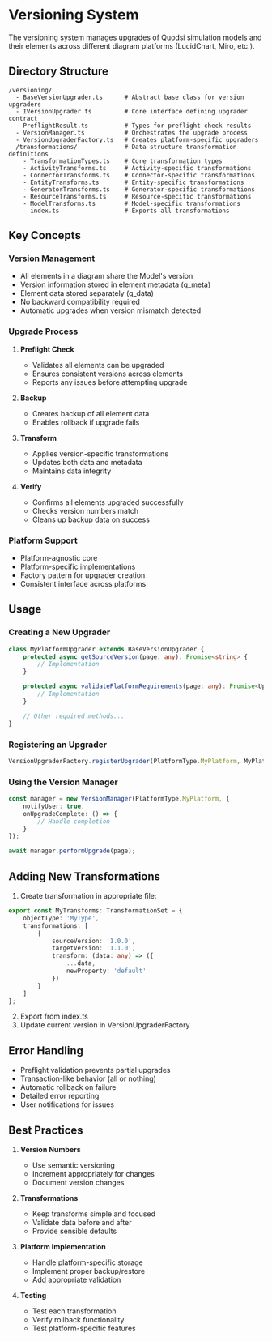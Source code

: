 # Versioning System

The versioning system manages upgrades of Quodsi simulation models and their elements across different diagram platforms (LucidChart, Miro, etc.).

## Directory Structure

```
/versioning/
  - BaseVersionUpgrader.ts      # Abstract base class for version upgraders
  - IVersionUpgrader.ts         # Core interface defining upgrader contract
  - PreflightResult.ts          # Types for preflight check results
  - VersionManager.ts           # Orchestrates the upgrade process
  - VersionUpgraderFactory.ts   # Creates platform-specific upgraders
  /transformations/             # Data structure transformation definitions
    - TransformationTypes.ts    # Core transformation types
    - ActivityTransforms.ts     # Activity-specific transformations
    - ConnectorTransforms.ts    # Connector-specific transformations
    - EntityTransforms.ts       # Entity-specific transformations
    - GeneratorTransforms.ts    # Generator-specific transformations
    - ResourceTransforms.ts     # Resource-specific transformations
    - ModelTransforms.ts        # Model-specific transformations
    - index.ts                  # Exports all transformations
```

## Key Concepts

### Version Management
- All elements in a diagram share the Model's version
- Version information stored in element metadata (q_meta)
- Element data stored separately (q_data)
- No backward compatibility required
- Automatic upgrades when version mismatch detected

### Upgrade Process
1. **Preflight Check**
   - Validates all elements can be upgraded
   - Ensures consistent versions across elements
   - Reports any issues before attempting upgrade

2. **Backup**
   - Creates backup of all element data
   - Enables rollback if upgrade fails

3. **Transform**
   - Applies version-specific transformations
   - Updates both data and metadata
   - Maintains data integrity

4. **Verify**
   - Confirms all elements upgraded successfully
   - Checks version numbers match
   - Cleans up backup data on success

### Platform Support
- Platform-agnostic core
- Platform-specific implementations
- Factory pattern for upgrader creation
- Consistent interface across platforms

## Usage

### Creating a New Upgrader
```typescript
class MyPlatformUpgrader extends BaseVersionUpgrader {
    protected async getSourceVersion(page: any): Promise<string> {
        // Implementation
    }

    protected async validatePlatformRequirements(page: any): Promise<UpgradeIssue[]> {
        // Implementation
    }

    // Other required methods...
}
```

### Registering an Upgrader
```typescript
VersionUpgraderFactory.registerUpgrader(PlatformType.MyPlatform, MyPlatformUpgrader);
```

### Using the Version Manager
```typescript
const manager = new VersionManager(PlatformType.MyPlatform, {
    notifyUser: true,
    onUpgradeComplete: () => {
        // Handle completion
    }
});

await manager.performUpgrade(page);
```

## Adding New Transformations

1. Create transformation in appropriate file:
```typescript
export const MyTransforms: TransformationSet = {
    objectType: 'MyType',
    transformations: [
        {
            sourceVersion: '1.0.0',
            targetVersion: '1.1.0',
            transform: (data: any) => ({
                ...data,
                newProperty: 'default'
            })
        }
    ]
};
```

2. Export from index.ts
3. Update current version in VersionUpgraderFactory

## Error Handling

- Preflight validation prevents partial upgrades
- Transaction-like behavior (all or nothing)
- Automatic rollback on failure
- Detailed error reporting
- User notifications for issues

## Best Practices

1. **Version Numbers**
   - Use semantic versioning
   - Increment appropriately for changes
   - Document version changes

2. **Transformations**
   - Keep transforms simple and focused
   - Validate data before and after
   - Provide sensible defaults

3. **Platform Implementation**
   - Handle platform-specific storage
   - Implement proper backup/restore
   - Add appropriate validation

4. **Testing**
   - Test each transformation
   - Verify rollback functionality
   - Test platform-specific features